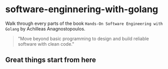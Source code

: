# software-enginnering-with-golang

Walk through every parts of the book `Hands-On Software Engineering with Golang` by Achilleas Anagnostopoulos.

> "Move beyond basic programming to design and build reliable software with clean code."

## Great things start from here

